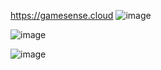 https://gamesense.cloud
![image](https://github.com/GamesSense/beta/assets/65768277/f3dece88-908b-42e6-add9-fda970fc4f30)

![image](https://github.com/GamesSense/beta/assets/65768277/ea88f009-b993-41d5-a2a4-a49dfc1bd3a9)


![image](https://github.com/GamesSense/beta/assets/65768277/0112a665-dec7-44f7-b9f2-c41189530e4e)



